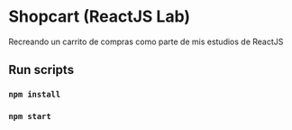 # Shopcart (ReactJS Lab)
Recreando un carrito de compras como parte de mis estudios de ReactJS

## Run scripts
### `npm install`
### `npm start`
